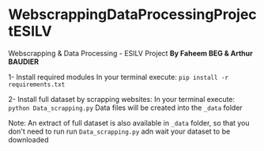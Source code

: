 # WebscrappingDataProcessingProjectESILV
Webscrapping &amp; Data Processing - ESILV Project
**By Faheem BEG & Arthur BAUDIER**



1- Install required modules
In your terminal execute:
 `pip install -r requirements.txt`

2- Install full dataset by scrapping websites:
In your terminal execute:
`python Data_scrapping.py`
Data files will be created into the `_data` folder

Note:
    An extract of full dataset is also available in `_data` folder, so that you don't need to run run `Data_scrapping.py` adn wait your dataset to be downloaded

